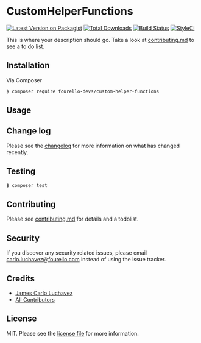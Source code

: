 # CustomHelperFunctions

[![Latest Version on Packagist][ico-version]][link-packagist]
[![Total Downloads][ico-downloads]][link-downloads]
[![Build Status][ico-travis]][link-travis]
[![StyleCI][ico-styleci]][link-styleci]

This is where your description should go. Take a look at [contributing.md](contributing.md) to see a to do list.

## Installation

Via Composer

``` bash
$ composer require fourello-devs/custom-helper-functions
```

## Usage

## Change log

Please see the [changelog](changelog.md) for more information on what has changed recently.

## Testing

``` bash
$ composer test
```

## Contributing

Please see [contributing.md](contributing.md) for details and a todolist.

## Security

If you discover any security related issues, please email carlo.luchavez@fourello.com instead of using the issue tracker.

## Credits

- [James Carlo Luchavez][link-author]
- [All Contributors][link-contributors]

## License

MIT. Please see the [license file](license.md) for more information.

[ico-version]: https://img.shields.io/packagist/v/fourello-devs/custom-helper-functions.svg?style=flat-square
[ico-downloads]: https://img.shields.io/packagist/dt/fourello-devs/custom-helper-functions.svg?style=flat-square
[ico-travis]: https://img.shields.io/travis/fourello-devs/custom-helper-functions/master.svg?style=flat-square
[ico-styleci]: https://styleci.io/repos/12345678/shield

[link-packagist]: https://packagist.org/packages/fourello-devs/custom-helper-functions
[link-downloads]: https://packagist.org/packages/fourello-devs/custom-helper-functions
[link-travis]: https://travis-ci.org/fourello-devs/custom-helper-functions
[link-styleci]: https://styleci.io/repos/12345678
[link-author]: https://github.com/fourello-devs
[link-contributors]: ../../contributors
